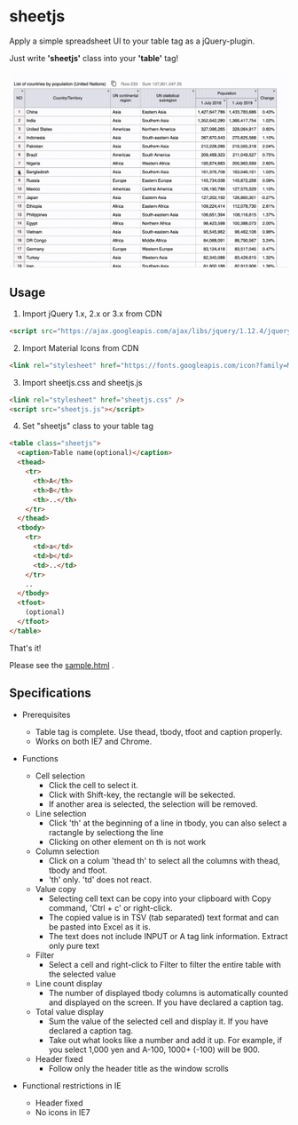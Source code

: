 # sheetjs

Apply a simple spreadsheet UI to your table tag as a jQuery-plugin.

Just write **'sheetjs'** class into your **'table'** tag!

<img src="doc/sample.gif">


## Usage
1. Import jQuery 1.x, 2.x or 3.x from CDN
```html
<script src="https://ajax.googleapis.com/ajax/libs/jquery/1.12.4/jquery.min.js"></script>
```
2. Import Material Icons from CDN
```html
<link rel="stylesheet" href="https://fonts.googleapis.com/icon?family=Material+Icons">
```
3. Import sheetjs.css and sheetjs.js
```html
<link rel="stylesheet" href="sheetjs.css" />
<script src="sheetjs.js"></script>
```
4. Set "sheetjs" class to your table tag
```html
<table class="sheetjs">
  <caption>Table name(optional)</caption>
  <thead>
    <tr>
      <th>A</th>
      <th>B</th>
      <th>..</th>
    </tr>
  </thead>
  <tbody>
    <tr>
      <td>a</td>
      <td>b</td>
      <td>..</td>
    </tr>
    ..
  </tbody>
  <tfoot>
    (optional)
  </tfoot>
</table>
```

That's it!


Please see the [sample.html](sample.html) .

## Specifications

- Prerequisites
  - Table tag is complete. Use thead, tbody, tfoot and caption properly.
  - Works on both IE7 and Chrome.
  
- Functions
  - Cell selection
    - Click the cell to select it.
    - Click with Shift-key, the rectangle will be sekected.
    - If another area is selected, the selection will be removed.
  - Line selection
    - Click 'th' at the beginning of a line in tbody, you can also select a ractangle by selectiong the line
    - Clicking on other element on th is not work
  - Column selection
    - Click on a colum 'thead th' to select all the columns with thead, tbody and tfoot.
    - 'th' only. 'td' does not react.
  - Value copy
    - Selecting cell text can be copy into your clipboard with Copy command, 'Ctrl + c' or right-click.
    - The copied value is in TSV (tab separated) text format and can be pasted into Excel as it is.
    - The text does not include INPUT or A tag link information. Extract only pure text
  - Filter
    - Select a cell and right-click to Filter to filter the entire table with the selected value
  - Line count display
    - The number of displayed tbody columns is automatically counted and displayed on the screen. If you have declared a caption tag.
  - Total value display
    - Sum the value of the selected cell and display it. If you have declared a caption tag.
    - Take out what looks like a number and add it up. For example, if you select 1,000 yen and A-100, 1000+ (-100) will be 900.
  - Header fixed
    - Follow only the header title as the window scrolls
  
- Functional restrictions in IE
  - Header fixed
  - No icons in IE7
